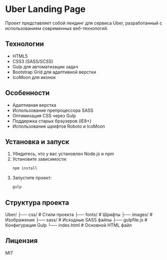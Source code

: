 # Uber Landing Page

Проект представляет собой лендинг для сервиса Uber, разработанный с использованием современных веб-технологий.

## Технологии

- HTML5
- CSS3 (SASS/SCSS)
- Gulp для автоматизации задач
- Bootstrap Grid для адаптивной верстки
- IcoMoon для иконок

## Особенности

- Адаптивная верстка
- Использование препроцессора SASS
- Оптимизация CSS через Gulp
- Поддержка старых браузеров (IE8+)
- Использование шрифтов Roboto и IcoMoon

## Установка и запуск

1. Убедитесь, что у вас установлен Node.js и npm
2. Установите зависимости:
   ```bash
   npm install
   ```
3. Запустите проект:
   ```bash
   gulp
   ```

## Структура проекта

Uber/
├── css/ # Стили проекта
├── fonts/ # Шрифты
├── images/ # Изображения
├── sass/ # Исходные SASS файлы
├── gulpfile.js # Конфигурация Gulp
└── index.html # Основной HTML файл

## Лицензия

MIT
